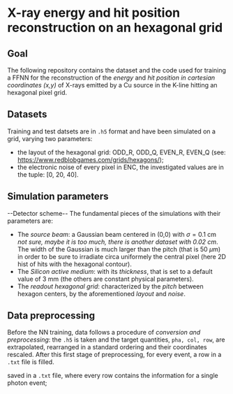 # X-ray energy and hit position reconstruction on an hexagonal grid
## Goal
The following repository contains the dataset and the code used for training a FFNN for the reconstruction of the _energy_ and _hit position in cartesian coordinates (x,y)_ of X-rays emitted by a Cu source in the K-line hitting an hexagonal pixel grid. 

## Datasets
Training and test datsets are in `.h5` format and have been simulated on a grid, varying two parameters:
- the layout of the hexagonal grid: ODD_R, ODD_Q, EVEN_R, EVEN_Q (see: https://www.redblobgames.com/grids/hexagons/);
- the electronic noise of every pixel in ENC, the investigated values are in the tuple: [0, 20, 40].

## Simulation parameters
--Detector scheme--
The fundamental pieces of the simulations with their parameters are:
- The _source beam_: a Gaussian beam centered in (0,0) with $\sigma = 0.1 \text{ cm}$ _not sure, maybe it is too much, there is another dataset with 0.02 cm_. The width of the Gaussian is much larger than the pitch (that is 50 $\mu \text{m}$) in order to be sure to irradiate circa uniformely the central pixel (here 2D hist of hits with the hexagonal contour).
- The _Silicon active medium_: with its _thickness_, that is set to a default value of 3 mm (the others are constant physical parameters).
- The _readout hexagonal grid_: characterized by the _pitch_ between hexagon centers, by the aforementioned _layout_ and _noise_.

## Data preprocessing
Before the NN training, data follows a procedure of _conversion and preprocessing_: the `.h5` is taken and the target quantities, `pha, col, row`, are extrapolated, rearranged in a standard ordering and their coordinates rescaled. After this first stage of preprocessing, for every event, a row in a `.txt` file is filled.



saved in a `.txt` file, where every row contains the information for a single photon event;


